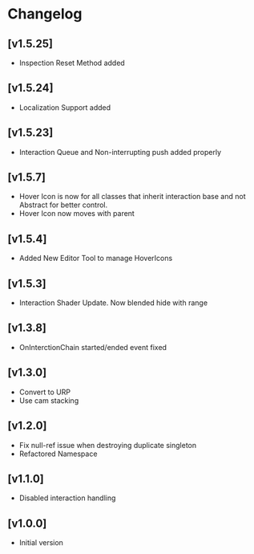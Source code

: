 # Changelog

## [v1.5.25]
+ Inspection Reset Method added

## [v1.5.24]
+ Localization Support added

## [v1.5.23]
+ Interaction Queue and Non-interrupting push added properly

## [v1.5.7]
+ Hover Icon is now for all classes that inherit interaction base and not Abstract for better control.
+ Hover Icon now moves with parent

## [v1.5.4]
+ Added New Editor Tool to manage HoverIcons

## [v1.5.3]
+ Interaction Shader Update. Now blended hide with range

## [v1.3.8]
+ OnInterctionChain started/ended event fixed

## [v1.3.0]
- Convert to URP
- Use cam stacking 
## [v1.2.0] 
- Fix null-ref issue when destroying duplicate singleton
- Refactored Namespace

## [v1.1.0] 
- Disabled interaction handling

## [v1.0.0] 
- Initial version





